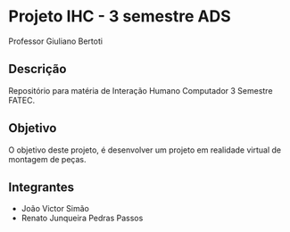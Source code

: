 # Projeto IHC - 3 semestre ADS
Professor Giuliano Bertoti

## Descrição
Repositório para matéria de Interação Humano Computador 3 Semestre FATEC.

## Objetivo
O objetivo deste projeto, é desenvolver um projeto em realidade virtual de montagem de peças.

## Integrantes
* João Victor Simão
* Renato Junqueira Pedras Passos